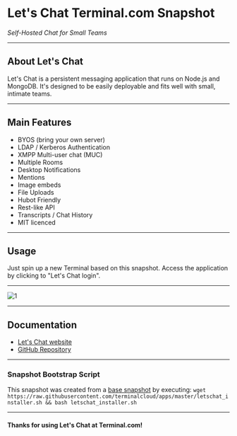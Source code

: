 # **Let's Chat** Terminal.com Snapshot

*Self-Hosted Chat for Small Teams*

---

## About Let's Chat

Let's Chat is a persistent messaging application that runs on Node.js and MongoDB. 
It's designed to be easily deployable and fits well with small, intimate teams.

---

## Main Features

- BYOS (bring your own server)
- LDAP / Kerberos Authentication
- XMPP Multi-user chat (MUC)
- Multiple Rooms
- Desktop Notifications
- Mentions
- Image embeds
- File Uploads
- Hubot Friendly
- Rest-like API
- Transcripts / Chat History
- MIT licenced

---

## Usage

Just spin up a new Terminal based on this snapshot. Access the application by clicking to "Let's Chat login".

---

![1](http://i.imgur.com/Xn4yFVd.png)

---

## Documentation

- [Let's Chat website](https://sdelements.github.io/lets-chat/)
- [GitHub Repository](https://github.com/sdelements/lets-chat)

---

### Snapshot Bootstrap Script

This snapshot was created from a [base snapshot](https://www.terminal.com/tiny/FzpHiTXG1K) by executing:
`wget https://raw.githubusercontent.com/terminalcloud/apps/master/letschat_installer.sh && bash letschat_installer.sh`

---

#### Thanks for using Let's Chat at Terminal.com!
